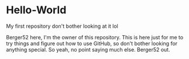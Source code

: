 # Hello-World
My first repository don't bother looking at it lol

Berger52 here, I'm the owner of this repository. This is here just for me to try things and figure out how to use GitHub, so don't bother looking for anything special. So yeah, no point saying much else. Berger52 out.
